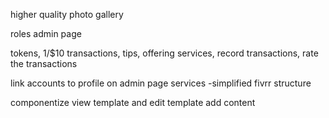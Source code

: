 higher quality photo
gallery

roles
admin page

tokens, 1/$10
transactions, tips, offering services, record transactions, rate the transactions



link accounts to profile on admin page
services
-simplified fivrr structure


componentize view template and edit template
add content